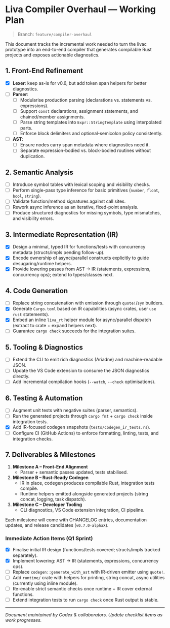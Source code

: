 # Liva Compiler Overhaul — Working Plan

> Branch: `feature/compiler-overhaul`

This document tracks the incremental work needed to turn the livac prototype into
an end-to-end compiler that generates compilable Rust projects and exposes
actionable diagnostics.

## 1. Front-End Refinement

- [x] **Lexer**: keep as-is for v0.6, but add token span helpers for better diagnostics.
- [ ] **Parser**:
  - [ ] Modularise production parsing (declarations vs. statements vs. expressions).
  - [ ] Support `const` declarations, assignment statements, and chained/member assignments.
  - [ ] Parse string templates into `Expr::StringTemplate` using interpolated parts.
  - [ ] Enforce block delimiters and optional-semicolon policy consistently.
- [ ] **AST**:
  - [ ] Ensure nodes carry span metadata where diagnostics need it.
  - [ ] Separate expression-bodied vs. block-bodied routines without duplication.

## 2. Semantic Analysis

- [ ] Introduce symbol tables with lexical scoping and visibility checks.
- [ ] Perform single-pass type inference for basic primitives (`number`, `float`, `bool`, `string`).
- [ ] Validate function/method signatures against call sites.
- [ ] Rework async inference as an iterative, fixed-point analysis.
- [ ] Produce structured diagnostics for missing symbols, type mismatches, and visibility errors.

## 3. Intermediate Representation (IR)

- [x] Design a minimal, typed IR for functions/tests with concurrency metadata (structs/impls pending follow-up).
- [x] Encode ownership of async/parallel constructs explicitly to guide desugaring/runtime helpers.
- [x] Provide lowering passes from AST → IR (statements, expressions, concurrency ops); extend to types/classes next.

## 4. Code Generation

- [ ] Replace string concatenation with emission through `quote!`/`syn` builders.
- [x] Generate `Cargo.toml` based on IR capabilities (async crates, user `use rust` statements).
- [x] Embed an inline `liva_rt` helper module for async/parallel dispatch (extract to crate + expand helpers next).
- [ ] Guarantee `cargo check` succeeds for the integration suites.

## 5. Tooling & Diagnostics

- [ ] Extend the CLI to emit rich diagnostics (Ariadne) and machine-readable JSON.
- [ ] Update the VS Code extension to consume the JSON diagnostics directly.
- [ ] Add incremental compilation hooks (`--watch`, `--check` optimisations).

## 6. Testing & Automation

- [ ] Augment unit tests with negative suites (parser, semantics).
- [ ] Run the generated projects through `cargo fmt` + `cargo check` inside integration tests.
- [x] Add IR-focused codegen snapshots (`tests/codegen_ir_tests.rs`).
- [ ] Configure CI (GitHub Actions) to enforce formatting, linting, tests, and integration checks.

## 7. Deliverables & Milestones

1. **Milestone A – Front-End Alignment**
   - Parser + semantic passes updated, tests stabilised.
2. **Milestone B – Rust-Ready Codegen**
   - IR in place, codegen produces compilable Rust, integration tests compile.
   - Runtime helpers emitted alongside generated projects (string concat, logging, task dispatch).
3. **Milestone C – Developer Tooling**
   - CLI diagnostics, VS Code extension integration, CI pipeline.

Each milestone will come with CHANGELOG entries, documentation updates, and
release candidates (`v0.7.0-alphaX`).

### Immediate Action Items (Q1 Sprint)

- [x] Finalise initial IR design (functions/tests covered; structs/impls tracked separately).
- [x] Implement lowering: AST → IR (statements, expressions, concurrency ops).
- [ ] Replace `codegen::generate_with_ast` with IR-driven emitter using `quote!`.
- [ ] Add `runtime/` crate with helpers for printing, string concat, async utilities (currently using inline module).
- [ ] Re-enable strict semantic checks once runtime + IR cover external functions.
- [ ] Extend integration tests to run `cargo check` once Rust output is stable.

---

_Document maintained by Codex & collaborators. Update checklist items as work progresses._
